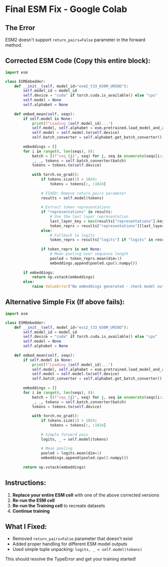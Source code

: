 # Final ESM Fix - Google Colab

## The Error
ESM2 doesn't support `return_pairs=False` parameter in the forward method.

## Corrected ESM Code (Copy this entire block):

```python
import esm

class ESMEmbedder:
    def __init__(self, model_id="esm2_t33_650M_UR50D"):
        self.model_id = model_id
        self.device = "cuda" if torch.cuda.is_available() else "cpu"
        self.model = None
        self.alphabet = None
        
    def embed_mean(self, seqs):
        if self.model is None:
            print(f"Loading {self.model_id}...")
            self.model, self.alphabet = esm.pretrained.load_model_and_alphabet(self.model_id)
            self.model = self.model.to(self.device)
            self.batch_converter = self.alphabet.get_batch_converter()
        
        embeddings = []
        for i in range(0, len(seqs), 8):
            batch = [(f"seq_{j}", seq) for j, seq in enumerate(seqs[i:i+8])]
            _, _, tokens = self.batch_converter(batch)
            tokens = tokens.to(self.device)
            
            with torch.no_grad():
                if tokens.size(1) > 1024:
                    tokens = tokens[:, :1024]
                
                # FIXED: Remove return_pairs parameter
                results = self.model(tokens)
                
                # Extract token representations
                if "representations" in results:
                    # Use the last layer representation
                    last_layer_key = max(results["representations"].keys())
                    token_reprs = results["representations"][last_layer_key]
                else:
                    # Fallback to logits
                    token_reprs = results["logits"] if "logits" in results else None
                
                if token_reprs is not None:
                    # Mean pooling over sequence length
                    pooled = token_reprs.mean(dim=1)
                    embeddings.append(pooled.cpu().numpy())
        
        if embeddings:
            return np.vstack(embeddings)
        else:
            raise ValueError("No embeddings generated - check model output")
```

## Alternative Simple Fix (If above fails):

```python
import esm

class ESMEmbedder:
    def __init__(self, model_id="ess2_t33_650M_UR50D"):
        self.model_id = model_id
        self.device = "cuda" if torch.cuda.is_available() else "cpu"
        self.model = None
        self.alphabet = None
        
    def embed_mean(self, seqs):
        if self.model is None:
            print(f"Loading {self.model_id}...")
            self.model, self.alphabet = esm.pretrained.load_model_and_alphabet(self.model_id)
            self.model = self.model.to(self.device)
            self.batch_converter = self.alphabet.get_batch_converter()
        
        embeddings = []
        for i in range(0, len(seqs), 8):
            batch = [(f"sep_{j}", seq) for j, seq in enumerate(seqs[i:i+8])]
            _, _, tokens = self.batch_converter(batch)
            tokens = tokens.to(self.device)
            
            with torch.no_grad():
                if tokens.size(1) > 1024:
                    tokens = tokens[:, :1024]
                
                # Simple forward pass
                logits, _ = self.model(tokens)
                
                # Mean pooling
                pooled = logits.mean(dim=1)
                embeddings.append(pooled.cpu().numpy())
        
        return np.vstack(embeddings)
```

## Instructions:
1. **Replace your entire ESM cell** with one of the above corrected versions
2. **Re-run the ESM cell**
3. **Re-run the Training cell** to recreate datasets
4. **Continue training**

## What I Fixed:
- Removed `return_pairs=False` parameter that doesn't exist
- Added proper handling for different ESM model outputs
- Used simple tuple unpacking: `logits, _ = self.model(tokens)`

This should resolve the TypeError and get your training started!
